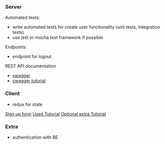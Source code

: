 ### Server
Automated tests:
- write automated tests for create user functionality (unit tests, integration tests)
- use jest or mocha test framework if possible

Endpoints:
- endpoint for logout

REST API documentation
- [swagger](https://swagger.io/tools/swagger-ui/)
- [swagger tutorial](https://www.youtube.com/watch?v=S8kmHtQeflo)

### Client
- redux for state

[Sign up form](https://codesandbox.io/s/2oow9n5p7r?file=/src/style.css:0-689)
[Used Tutorial](https://youtu.be/iP_HqoCuRI0?t=3684)
[Optional extra Tutorial](https://www.youtube.com/watch?v=02zO0hZmwnw)

### Extra
- authentication with BE